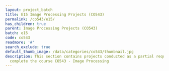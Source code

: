 ```yaml
---
layout: project_batch
title: E15 Image Processing Projects (CO543)
permalink: /co543/e15/
has_children: true
parent: Image Processing Projects (CO543)
batch: e15
code: co543
readmore: '#'
search_exclude: true
default_thumb_image: /data/categories/co543/thumbnail.jpg
description: This section contains projects conducted as a partial requirement to
  complete the course CO543 - Image Processing
---
```

